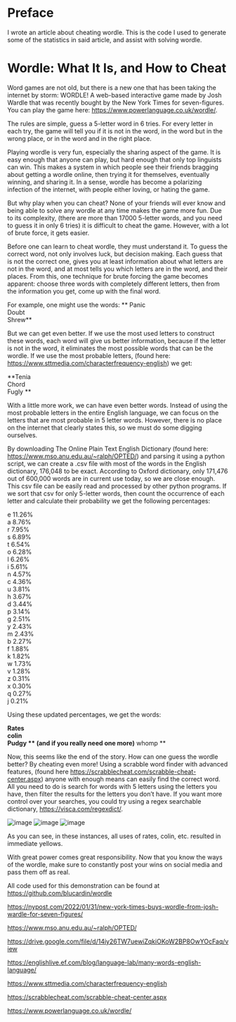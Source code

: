 # Preface

I wrote an article about cheating wordle. This is the code I used to generate some of the statistics in said article, and assist with solving wordle. 


# Wordle: What It Is, and How to Cheat 

Word games are not old, but there is a new one that has been taking the internet by storm: WORDLE! A web-based interactive game made by Josh Wardle that was recently bought by the New York Times for seven-figures. You can play the game here: https://www.powerlanguage.co.uk/wordle/. 

The rules are simple, guess a 5-letter word in 6 tries. For every letter in each try, the game will tell you if it is not in the word, in the word but in the wrong place, or in the word and in the right place. 

Playing wordle is very fun, especially the sharing aspect of the game. It is easy enough that anyone can play, but hard enough that only top linguists can win. This makes a system in which people see their friends bragging about getting a wordle online, then trying it for themselves, eventually winning, and sharing it. In a sense, wordle has become a polarizing infection of the internet, with people either loving, or hating the game. 

 

But why play when you can cheat? None of your friends will ever know and being able to solve any wordle at any time makes the game more fun. Due to its complexity, (there are more than 17000 5-letter words, and you need to guess it in only 6 tries) it is difficult to cheat the game. However, with a lot of brute force, it gets easier. 

Before one can learn to cheat wordle, they must understand it. To guess the correct word, not only involves luck, but decision making. Each guess that is not the correct one, gives you at least information about what letters are not in the word, and at most tells you which letters are in the word, and their places. From this, one technique for brute forcing the game becomes apparent: choose three words with completely different letters, then from the information you get, come up with the final word. 

For example, one might use the words: 
**
Panic  
Doubt  
Shrew**  

But we can get even better. If we use the most used letters to construct these words, each word will give us better information, because if the letter is not in the word, it eliminates the most possible words that can be the wordle. If we use the most probable letters, (found here: https://www.sttmedia.com/characterfrequency-english) we get: 

**Tenia  
Chord  
Fugly ** 

With a little more work, we can have even better words. Instead of using the most probable letters in the entire English language, we can focus on the letters that are most probable in 5 letter words. However, there is no place on the internet that clearly states this, so we must do some digging ourselves. 

By downloading The Online Plain Text English Dictionary (found here: https://www.mso.anu.edu.au/~ralph/OPTED/) and parsing it using a python script, we can create a .csv file with most of the words in the English dictionary, 176,048 to be exact. According to Oxford dictionary, only 171,476 out of 600,000 words are in current use today, so we are close enough. This csv file can be easily read and processed by other python programs. If we sort that csv for only 5-letter words, then count the occurrence of each letter and calculate their probability we get the following percentages: 


e	11.26%  
a	8.76%  
r	7.95%  
s	6.89%  
t	6.54%  
o	6.28%  
l	6.26%  
i	5.61%  
n	4.57%  
c	4.36%  
u	3.81%  
h	3.67%  
d	3.44%  
p	3.14%  
g	2.51%  
y	2.43%  
m	2.43%  
b	2.27%  
f	1.88%  
k	1.82%  
w	1.73%  
v	1.28%  
z	0.31%  
x	0.30%  
q	0.27%  
j	0.21%  


Using these updated percentages, we get the words:

**Rates  
colin  
Pudgy  **
(and if you really need one more)** whomp  **

Now, this seems like the end of the story. How can one guess the wordle better? By cheating even more! Using a scrabble word finder with advanced features, (found here https://scrabblecheat.com/scrabble-cheat-center.aspx) anyone with enough means can easily find the correct word. All you need to do is search for words with 5 letters using the letters you have, then filter the results for the letters you don’t have. If you want more control over your searches, you could try using a regex searchable dictionary, https://visca.com/regexdict/.

![image](https://user-images.githubusercontent.com/55935207/152283982-8128e322-7278-4902-81a6-6fbf321cd99a.png)
![image](https://user-images.githubusercontent.com/55935207/152283996-1e060dda-5b2a-41d5-974f-2dfcb150153e.png)
![image](https://user-images.githubusercontent.com/55935207/152284002-b721450e-f9bc-4023-9689-b7e03f7e6bb7.png)

   
As you can see, in these instances, all uses of rates, colin, etc. resulted in immediate yellows. 

With great power comes great responsibility. Now that you know the ways of the wordle, make sure to constantly post your wins on social media and pass them off as real.  

All code used for this demonstration can be found at https://github.com/blucardin/wordle 

https://nypost.com/2022/01/31/new-york-times-buys-wordle-from-josh-wardle-for-seven-figures/   

https://www.mso.anu.edu.au/~ralph/OPTED/ 

https://drive.google.com/file/d/14iy26TW7uewiZqkiOKoW2BP8OwYOcFaq/view 

https://englishlive.ef.com/blog/language-lab/many-words-english-language/ 

https://www.sttmedia.com/characterfrequency-english 

https://scrabblecheat.com/scrabble-cheat-center.aspx

https://www.powerlanguage.co.uk/wordle/  


  
